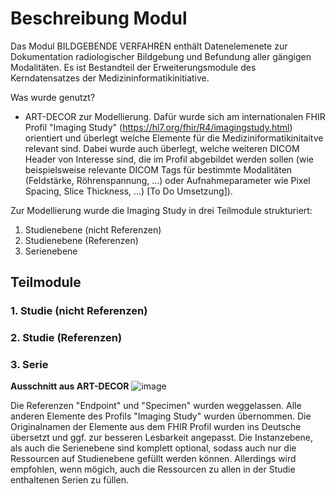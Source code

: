 # Beschreibung Modul 

Das Modul BILDGEBENDE VERFAHREN enthält Datenelemenete zur Dokumentation radiologischer Bildgebung und Befundung aller gängigen Modalitäten. Es ist Bestandteil der Erweiterungsmodule des Kerndatensatzes der Medizininformatikinitiative.

Was wurde genutzt?
- ART-DECOR zur Modellierung. Dafür wurde sich am internationalen FHIR Profil "Imaging Study" (https://hl7.org/fhir/R4/imagingstudy.html) orientiert und überlegt welche Elemente für die Mediziniformatikinitaitve relevant sind. Dabei wurde auch überlegt, welche weiteren DICOM Header von Interesse sind, die im Profil abgebildet werden sollen (wie beispielsweise relevante DICOM Tags für bestimmte Modalitäten (Feldstärke, Röhrenspannung, ...) oder Aufnahmeparameter wie Pixel Spacing, Slice Thickness, ...) [To Do Umsetzung]).

Zur Modellierung wurde die Imaging Study in drei Teilmodule strukturiert:
1. Studienebene (nicht Referenzen)
2. Studienebene (Referenzen)
3. Serienebene

## Teilmodule 

### 1. Studie (nicht Referenzen)

### 2. Studie (Referenzen)

### 3. Serie

**Ausschnitt aus ART-DECOR**
![image](https://github.com/medizininformatik-initiative/kerndatensatz-bildgebung/assets/98951773/14231b52-43a7-414f-8f3c-4167736815df)

Die Referenzen "Endpoint" und "Specimen" wurden weggelassen. Alle anderen Elemente des Profils "Imaging Study" wurden übernommen. 
Die Originalnamen der Elemente aus dem FHIR Profil wurden ins Deutsche übersetzt und ggf. zur besseren Lesbarkeit angepasst. Die Instanzebene, als auch die Serienebene sind komplett optional, sodass auch nur die Ressourcen auf Studienebene gefüllt werden können. Allerdings wird empfohlen, wenn mögich, auch die Ressourcen zu allen in der Studie enthaltenen Serien zu füllen.  
